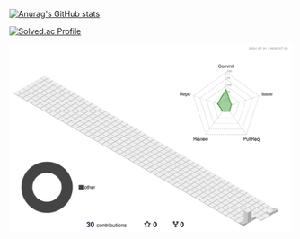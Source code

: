 [![Anurag's GitHub stats](https://github-readme-stats.vercel.app/api?username=sumin-990416&theme=ambient_gradient)](https://github.com/anuraghazra/github-readme-stats)

[![Solved.ac Profile](http://mazassumnida.wtf/api/v2/generate_badge?boj=jsm4378)](https://solved.ac/jsm4378/)

![aa](./profile-3d-contrib/profile-south-season-animate.svg)



